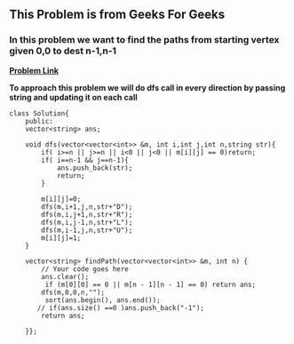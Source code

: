 ## This Problem is from Geeks For Geeks 
### In this problem we want to find the paths from starting vertex given 0,0 to dest n-1,n-1 

**[Problem Link](https://practice.geeksforgeeks.org/problems/rat-in-a-maze-problem/1)**

**To approach this problem we will do dfs call in every direction by passing string and updating it on each call**

```
class Solution{
    public:
    vector<string> ans;
    
    void dfs(vector<vector<int>> &m, int i,int j,int n,string str){
        if( i>=n || j>=n || i<0 || j<0 || m[i][j] == 0)return;
        if( i==n-1 && j==n-1){
            ans.push_back(str);
            return;
        }
        
        m[i][j]=0;
        dfs(m,i+1,j,n,str+"D");
        dfs(m,i,j+1,n,str+"R");
        dfs(m,i,j-1,n,str+"L");
        dfs(m,i-1,j,n,str+"U");
        m[i][j]=1;
    }
    
    vector<string> findPath(vector<vector<int>> &m, int n) {
        // Your code goes here
        ans.clear();
         if (m[0][0] == 0 || m[n - 1][n - 1] == 0) return ans;
        dfs(m,0,0,n,"");
         sort(ans.begin(), ans.end());
       // if(ans.size() ==0 )ans.push_back("-1");
        return ans;

    }};
```
